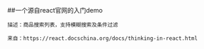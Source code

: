 ##一个源自react官网的入门demo
```
描述：商品搜索列表，支持模糊搜索及条件过滤

来自：https://react.docschina.org/docs/thinking-in-react.html
```